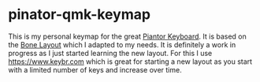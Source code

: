 # pinator-qmk-keymap

This is my personal keymap for the great [Piantor Keyboard](https://github.com/beekeeb/piantor). It is based on the [Bone Layout](https://www.neo-layout.org/Layouts/bone/) which I adapted to my needs. It is definitely a work in progress as I just started learning the new layout. For this I use <https://www.keybr.com> which is great for starting a new layout as you start with a limited number of keys and increase over time.
